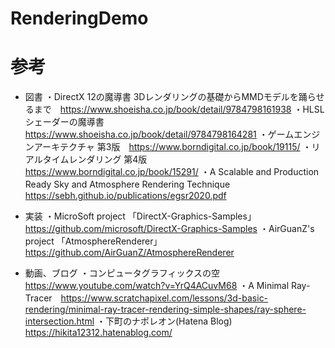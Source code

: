 # RenderingDemo

# 参考
* 図書
・DirectX 12の魔導書 3Dレンダリングの基礎からMMDモデルを踊らせるまで　https://www.shoeisha.co.jp/book/detail/9784798161938
・HLSLシェーダーの魔導書　https://www.shoeisha.co.jp/book/detail/9784798164281
・ゲームエンジンアーキテクチャ 第3版　https://www.borndigital.co.jp/book/19115/
・リアルタイムレンダリング 第4版　https://www.borndigital.co.jp/book/15291/
・A Scalable and Production Ready Sky and Atmosphere Rendering Technique　https://sebh.github.io/publications/egsr2020.pdf

* 実装
・MicroSoft project 「DirectX-Graphics-Samples」　https://github.com/microsoft/DirectX-Graphics-Samples
・AirGuanZ's project 「AtmosphereRenderer」　https://github.com/AirGuanZ/AtmosphereRenderer

* 動画、ブログ
・コンピュータグラフィックスの空　https://www.youtube.com/watch?v=YrQ4ACuvM68
・A Minimal Ray-Tracer　https://www.scratchapixel.com/lessons/3d-basic-rendering/minimal-ray-tracer-rendering-simple-shapes/ray-sphere-intersection.html
・下町のナポレオン(Hatena Blog)　https://hikita12312.hatenablog.com/
